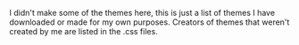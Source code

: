 I didn't make some of the themes here, this is just a list of themes I have downloaded or made for my own purposes. Creators of themes that weren't created by me are listed in the .css files.